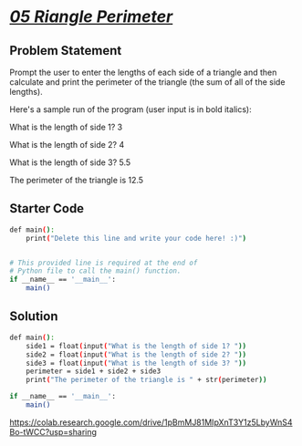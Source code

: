# [*05 Riangle Perimeter*](https://colab.research.google.com/drive/1pBmMJ81MIpXnT3Y1z5LbyWnS4Bo-tWCC?usp=sharing)
## Problem Statement

Prompt the user to enter the lengths of each side of a triangle and then calculate and print the perimeter of the triangle (the sum of all of the side lengths).

Here's a sample run of the program (user input is in bold italics):

What is the length of side 1? 3 

What is the length of side 2? 4 

What is the length of side 3? 5.5 

The perimeter of the triangle is 12.5

## Starter Code

```bash
def main():
    print("Delete this line and write your code here! :)")


# This provided line is required at the end of
# Python file to call the main() function.
if __name__ == '__main__':
    main()
```

## Solution

```bash
def main():
    side1 = float(input("What is the length of side 1? "))
    side2 = float(input("What is the length of side 2? "))
    side3 = float(input("What is the length of side 3? "))
    perimeter = side1 + side2 + side3
    print("The perimeter of the triangle is " + str(perimeter))

if __name__ == '__main__':
    main()

```

https://colab.research.google.com/drive/1pBmMJ81MIpXnT3Y1z5LbyWnS4Bo-tWCC?usp=sharing


